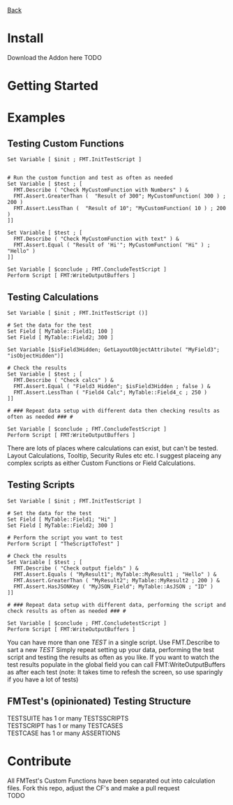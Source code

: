[Back](Main.md)  


# Install
Download the Addon here TODO


# Getting Started  
# Examples

## Testing Custom Functions
```
Set Variable [ $init ; FMT.InitTestScript ]


# Run the custom function and test as often as needed
Set Variable [ $test ; [
  FMT.Describe ( "Check MyCustomFunction with Numbers" ) &
  FMT.Assert.GreaterThan (  "Result of 300"; MyCustomFunction( 300 ) ; 200 )
  FMT.Assert.LessThan (  "Result of 10"; "MyCustomFunction( 10 ) ; 200 )
]]

Set Variable [ $test ; [
  FMT.Describe ( "Check MyCustomFunction with text" ) &
  FMT.Assert.Equal ( "Result of 'Hi'"; MyCustomFunction( "Hi" ) ; "Hello" )
]]

Set Variable [ $conclude ; FMT.ConcludeTestScript ]
Perform Script [ FMT:WriteOutputBuffers ]
```

## Testing Calculations
```
Set Variable [ $init ; FMT.InitTestScript ()]

# Set the data for the test
Set Field [ MyTable::Field1; 100 ]
Set Field [ MyTable::Field2; 300 ]

Set Variable [$isField3Hidden; GetLayoutObjectAttribute( "MyField3"; "isObjectHidden")]

# Check the results
Set Variable [ $test ; [
  FMT.Describe ( "Check calcs" ) &
  FMT.Assert.Equal ( "Field3 Hidden"; $isField3Hidden ; false ) &
  FMT.Assert.LessThan ( "Field4 Calc"; MyTable::Field4_c ; 250 )
]]

# ### Repeat data setup with different data then checking results as often as needed ### #

Set Variable [ $conclude ; FMT.ConcludeTestScript ]
Perform Script [ FMT:WriteOutputBuffers ]
```
There are lots of places where calculations can exist, but can't be tested.  
Layout Calculations, Tooltip, Security Rules etc etc. 
I suggest placeing any complex scripts as either Custom Functions or Field Calculations.  


## Testing Scripts
```
Set Variable [ $init ; FMT.InitTestScript ]

# Set the data for the test
Set Field [ MyTable::Field1; "Hi" ]
Set Field [ MyTable::Field2; 300 ]

# Perform the script you want to test
Perform Script [ "TheScriptToTest" ]

# Check the results
Set Variable [ $test ; [
  FMT.Describe ( "Check output fields" ) &
  FMT.Assert.Equals ( "MyResult1"; MyTable::MyResult1 ; "Hello" ) &
  FMT.Assert.GreaterThan ( "MyResult2"; MyTable::MyResult2 ; 200 ) &
  FMT.Assert.HasJSONKey ( "MyJSON_Field"; MyTable::AsJSON ; "ID" )
]]

# ### Repeat data setup with different data, performing the script and check results as often as needed ### #

Set Variable [ $conclude ; FMT.ConcludetestScript ]
Perform Script [ FMT:WriteOutputBuffers ]
```

You can have more than one _TEST_ in a single script. Use FMT.Describe to sart a new _TEST_
Simply repeat setting up your data, performing the test script and testing the results as often as you like.
If you want to watch the test results populate in the global field you can call FMT:WriteOutputBuffers as after each test (note: It takes time to refesh the screen, so use sparingly if you have a lot of tests)


## FMTest's (opinionated) Testing Structure  
TESTSUITE has 1 or many TESTSSCRIPTS  
TESTSCRIPT has 1 or many TESTCASES  
TESTCASE has 1 or many ASSERTIONS  


# Contribute  
All FMTest's Custom Functions have been separated out into calculation files.
Fork this repo, adjust the CF's and make a pull request  
TODO